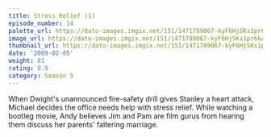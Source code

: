 ```yaml
---
title: Stress Relief (1)
episode_number: 14
palette_url: https://dato-images.imgix.net/151/1471789067-kyF6HjSKs1pr6kAUkiheqXWjhvb.jpg?ixlib=rb-1.1.0&ch=DPR%2CWidth&auto=enhance&palette=json
image_url: https://dato-images.imgix.net/151/1471789067-kyF6HjSKs1pr6kAUkiheqXWjhvb.jpg?ixlib=rb-1.1.0&ch=DPR%2CWidth&auto=compress%2Cformat&w=500
thumbnail_url: https://dato-images.imgix.net/151/1471789067-kyF6HjSKs1pr6kAUkiheqXWjhvb.jpg?ixlib=rb-1.1.0&ch=DPR%2CWidth&auto=enhance&w=500&h=280&fit=crop&fm=jpg
date: '2009-02-05'
weight: 81
rating: 8.9
category: Season 5
---
```


When Dwight's unannounced fire-safety drill gives Stanley a heart attack, Michael decides the office needs help with stress relief. While watching a bootleg movie, Andy believes Jim and Pam are film gurus from hearing them discuss her parents' faltering marriage.